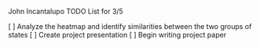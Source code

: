 John Incantalupo
TODO List for 3/5

[ ] Analyze the heatmap and identify similarities between the two groups of states
[ ] Create project presentation
[ ] Begin writing project paper
